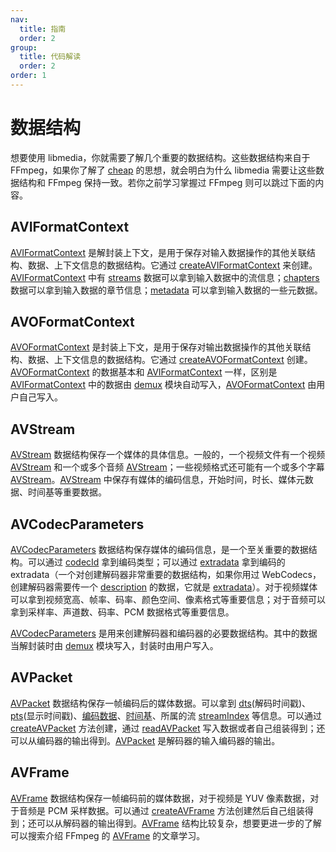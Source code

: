 ```yaml
---
nav:
  title: 指南
  order: 2
group:
  title: 代码解读
  order: 2
order: 1
---
```


# 数据结构

想要使用 libmedia，你就需要了解几个重要的数据结构。这些数据结构来自于 FFmpeg，如果你了解了 [cheap](https://github.com/zhaohappy/cheap) 的思想，就会明白为什么 libmedia 需要让这些数据结构和 FFmpeg 保持一致。若你之前学习掌握过 FFmpeg 则可以跳过下面的内容。

## AVIFormatContext

[AVIFormatContext](https://zhaohappy.github.io/libmedia/docs/libmedia_api/interfaces/avformat_AVFormatContext.AVIFormatContext.html) 是解封装上下文，是用于保存对输入数据操作的其他关联结构、数据、上下文信息的数据结构。它通过 [createAVIFormatContext](https://zhaohappy.github.io/libmedia/docs/libmedia_api/functions/avformat_AVFormatContext.createAVIFormatContext.html) 来创建。[AVIFormatContext](https://zhaohappy.github.io/libmedia/docs/libmedia_api/interfaces/avformat_AVFormatContext.AVIFormatContext.html) 中有 [streams](https://zhaohappy.github.io/libmedia/docs/libmedia_api/interfaces/avformat_AVFormatContext.AVIFormatContext.html#streams) 数据可以拿到输入数据中的流信息；[chapters](https://zhaohappy.github.io/libmedia/docs/libmedia_api/interfaces/avformat_AVFormatContext.AVIFormatContext.html#chapters) 数据可以拿到输入数据的章节信息；[metadata](https://zhaohappy.github.io/libmedia/docs/libmedia_api/interfaces/avformat_AVFormatContext.AVIFormatContext.html#metadata) 可以拿到输入数据的一些元数据。

## AVOFormatContext

[AVOFormatContext](https://zhaohappy.github.io/libmedia/docs/libmedia_api/interfaces/avformat_AVFormatContext.AVOFormatContext.html) 是封装上下文，是用于保存对输出数据操作的其他关联结构、数据、上下文信息的数据结构。它通过 [createAVOFormatContext](https://zhaohappy.github.io/libmedia/docs/libmedia_api/functions/avformat_AVFormatContext.createAVOFormatContext.html) 创建。[AVOFormatContext](https://zhaohappy.github.io/libmedia/docs/libmedia_api/interfaces/avformat_AVFormatContext.AVOFormatContext.html)  的数据基本和 [AVIFormatContext](https://zhaohappy.github.io/libmedia/docs/libmedia_api/interfaces/avformat_AVFormatContext.AVIFormatContext.html) 一样，区别是 [AVIFormatContext](https://zhaohappy.github.io/libmedia/docs/libmedia_api/interfaces/avformat_AVFormatContext.AVIFormatContext.html) 中的数据由 [demux](https://zhaohappy.github.io/libmedia/docs/libmedia_api/modules/avformat_demux.html) 模块自动写入，[AVOFormatContext](https://zhaohappy.github.io/libmedia/docs/libmedia_api/interfaces/avformat_AVFormatContext.AVOFormatContext.html) 由用户自己写入。

## AVStream

[AVStream](https://zhaohappy.github.io/libmedia/docs/libmedia_api/classes/avutil_AVStream.AVStream.html) 数据结构保存一个媒体的具体信息。一般的，一个视频文件有一个视频 [AVStream](https://zhaohappy.github.io/libmedia/docs/libmedia_api/classes/avutil_AVStream.AVStream.html) 和一个或多个音频 [AVStream](https://zhaohappy.github.io/libmedia/docs/libmedia_api/classes/avutil_AVStream.AVStream.html)；一些视频格式还可能有一个或多个字幕 [AVStream](https://zhaohappy.github.io/libmedia/docs/libmedia_api/classes/avutil_AVStream.AVStream.html)。[AVStream](https://zhaohappy.github.io/libmedia/docs/libmedia_api/classes/avutil_AVStream.AVStream.html) 中保存有媒体的编码信息，开始时间，时长、媒体元数据、时间基等重要数据。

## AVCodecParameters

[AVCodecParameters](https://zhaohappy.github.io/libmedia/docs/libmedia_api/classes/avutil_struct_avcodecparameters.AVCodecParameters.html) 数据结构保存媒体的编码信息，是一个至关重要的数据结构。可以通过 [codecId](https://zhaohappy.github.io/libmedia/docs/libmedia_api/classes/avutil_struct_avcodecparameters.AVCodecParameters.html#codecid) 拿到编码类型；可以通过 [extradata](https://zhaohappy.github.io/libmedia/docs/libmedia_api/classes/avutil_struct_avcodecparameters.AVCodecParameters.html#extradata) 拿到编码的 extradata（一个对创建解码器非常重要的数据结构，如果你用过 WebCodecs，创建解码器需要传一个 [description](https://developer.mozilla.org/en-US/docs/Web/API/VideoDecoder/configure#description) 的数据，它就是 [extradata](https://zhaohappy.github.io/libmedia/docs/libmedia_api/classes/avutil_struct_avcodecparameters.AVCodecParameters.html#extradata)）。对于视频媒体可以拿到视频宽高、帧率、码率、颜色空间、像素格式等重要信息；对于音频可以拿到采样率、声道数、码率、PCM 数据格式等重要信息。

[AVCodecParameters](https://zhaohappy.github.io/libmedia/docs/libmedia_api/classes/avutil_struct_avcodecparameters.AVCodecParameters.html) 是用来创建解码器和编码器的必要数据结构。其中的数据当解封装时由 [demux](https://zhaohappy.github.io/libmedia/docs/libmedia_api/modules/avformat_demux.html) 模块写入，封装时由用户写入。

## AVPacket

[AVPacket](https://zhaohappy.github.io/libmedia/docs/libmedia_api/classes/avutil_struct_avpacket.AVPacket.html) 数据结构保存一帧编码后的媒体数据。可以拿到 [dts](https://zhaohappy.github.io/libmedia/docs/libmedia_api/classes/avutil_struct_avpacket.AVPacket.html#dts)(解码时间戳)、[pts](https://zhaohappy.github.io/libmedia/docs/libmedia_api/classes/avutil_struct_avpacket.AVPacket.html#pts)(显示时间戳)、[编码数据](https://zhaohappy.github.io/libmedia/docs/libmedia_api/classes/avutil_struct_avpacket.AVPacket.html#buf)、[时间基](https://zhaohappy.github.io/libmedia/docs/libmedia_api/classes/avutil_struct_avpacket.AVPacket.html#timebase)、所属的流 [streamIndex](https://zhaohappy.github.io/libmedia/docs/libmedia_api/classes/avutil_struct_avpacket.AVPacket.html#streamindex) 等信息。可以通过 [createAVPacket](https://zhaohappy.github.io/libmedia/docs/libmedia_api/functions/avutil_util_avpacket.createAVPacket.html) 方法创建，通过 [readAVPacket](https://zhaohappy.github.io/libmedia/docs/libmedia_api/functions/avformat_demux.readAVPacket.html) 写入数据或者自己组装得到；还可以从编码器的输出得到。[AVPacket](https://zhaohappy.github.io/libmedia/docs/libmedia_api/classes/avutil_struct_avpacket.AVPacket.html) 是解码器的输入编码器的输出。

## AVFrame

[AVFrame](https://zhaohappy.github.io/libmedia/docs/libmedia_api/classes/avutil_struct_avframe.AVFrame.html) 数据结构保存一帧编码前的媒体数据，对于视频是 YUV 像素数据，对于音频是 PCM 采样数据。可以通过 [createAVFrame](https://zhaohappy.github.io/libmedia/docs/libmedia_api/functions/avutil_util_avframe.createAVFrame.html) 方法创建然后自己组装得到；还可以从解码器的输出得到。[AVFrame](https://zhaohappy.github.io/libmedia/docs/libmedia_api/classes/avutil_struct_avframe.AVFrame.html) 结构比较复杂，想要更进一步的了解可以搜索介绍 FFmpeg 的 [AVFrame](https://zhaohappy.github.io/libmedia/docs/libmedia_api/classes/avutil_struct_avframe.AVFrame.html) 的文章学习。


